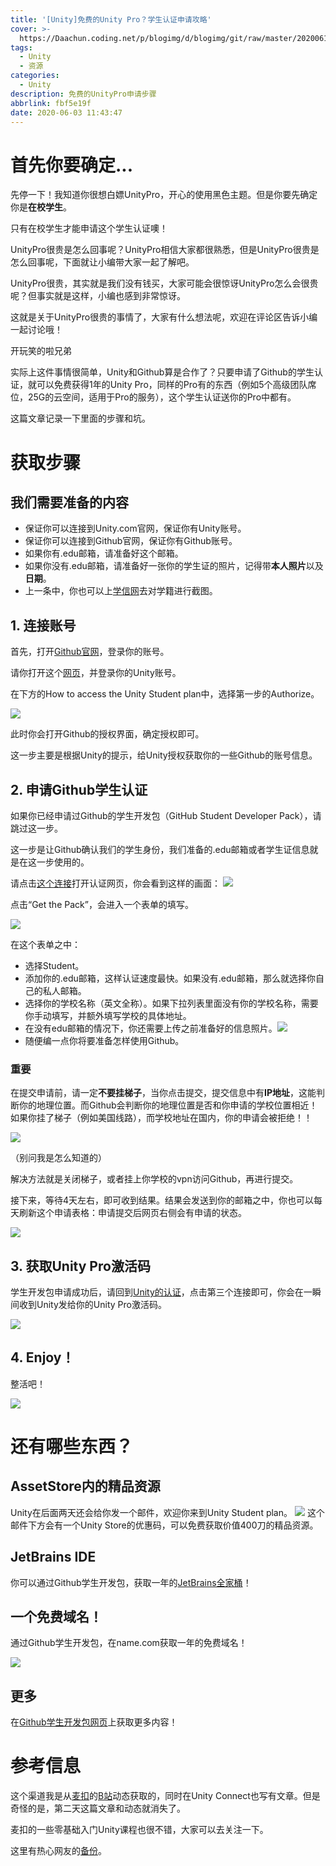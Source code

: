 ```yaml
---
title: '[Unity]免费的Unity Pro？学生认证申请攻略'
cover: >-
  https://Daachun.coding.net/p/blogimg/d/blogimg/git/raw/master/20200610210422.png
tags:
  - Unity
  - 资源
categories:
  - Unity
description: 免费的UnityPro申请步骤
abbrlink: fbf5e19f
date: 2020-06-03 11:43:47
---
```


# 首先你要确定...

先停一下！我知道你很想白嫖UnityPro，开心的使用黑色主题。但是你要先确定你是**在校学生**。

只有在校学生才能申请这个学生认证噢！


UnityPro很贵是怎么回事呢？UnityPro相信大家都很熟悉，但是UnityPro很贵是怎么回事呢，下面就让小编带大家一起了解吧。


UnityPro很贵，其实就是我们没有钱买，大家可能会很惊讶UnityPro怎么会很贵呢？但事实就是这样，小编也感到非常惊讶。


这就是关于UnityPro很贵的事情了，大家有什么想法呢，欢迎在评论区告诉小编一起讨论哦！


开玩笑的啦兄弟

实际上这件事情很简单，Unity和Github算是合作了？只要申请了Github的学生认证，就可以免费获得1年的Unity Pro，同样的Pro有的东西（例如5个高级团队席位，25G的云空间，适用于Pro的服务），这个学生认证送你的Pro中都有。

这篇文章记录一下里面的步骤和坑。

# 获取步骤

## 我们需要准备的内容

- 保证你可以连接到Unity.com官网，保证你有Unity账号。
- 保证你可以连接到Github官网，保证你有Github账号。
- 如果你有.edu邮箱，请准备好这个邮箱。
- 如果你没有.edu邮箱，请准备好一张你的学生证的照片，记得带**本人照片**以及**日期**。
- 上一条中，你也可以上[学信网](https://www.chsi.com.cn/)去对学籍进行截图。

## 1. 连接账号

首先，打开[Github官网](https://github.com/)，登录你的账号。

请你打开这个[网页](https://store.unity.com/academic/unity-student)，并登录你的Unity账号。

在下方的How to access the Unity Student plan中，选择第一步的Authorize。

![](https://Daachun.coding.net/p/blogimg/d/blogimg/git/raw/master/2IhUo1MKbdNemzJ.png)

此时你会打开Github的授权界面，确定授权即可。

这一步主要是根据Unity的提示，给Unity授权获取你的一些Github的账号信息。

## 2. 申请Github学生认证

如果你已经申请过Github的学生开发包（GitHub Student Developer Pack），请跳过这一步。

这一步是让Github确认我们的学生身份，我们准备的.edu邮箱或者学生证信息就是在这一步使用的。

请点击[这个连接](https://education.github.com/pack)打开认证网页，你会看到这样的画面：
![](https://Daachun.coding.net/p/blogimg/d/blogimg/git/raw/master/AOGQ4EhmqZxvJXz.png)

点击“Get the Pack”，会进入一个表单的填写。

![](https://Daachun.coding.net/p/blogimg/d/blogimg/git/raw/master/NbyfeMHtqOrIjg8.png)

在这个表单之中：
- 选择Student。
- 添加你的.edu邮箱，这样认证速度最快。如果没有.edu邮箱，那么就选择你自己的私人邮箱。
- 选择你的学校名称（英文全称）。如果下拉列表里面没有你的学校名称，需要你手动填写，并额外填写学校的具体地址。
- 在没有edu邮箱的情况下，你还需要上传之前准备好的信息照片。![](https://Daachun.coding.net/p/blogimg/d/blogimg/git/raw/master/4JrtZNo5zm1MDyY.png)
- 随便编一点你将要准备怎样使用Github。

### 重要

在提交申请前，请一定**不要挂梯子**，当你点击提交，提交信息中有**IP地址**，这能判断你的地理位置。而Github会判断你的地理位置是否和你申请的学校位置相近！如果你挂了梯子（例如美国线路），而学校地址在国内，你的申请会被拒绝！！

![](https://Daachun.coding.net/p/blogimg/d/blogimg/git/raw/master/Lzyq4tucrPJFC93.jpg)

（别问我是怎么知道的）

解决方法就是关闭梯子，或者挂上你学校的vpn访问Github，再进行提交。

接下来，等待4天左右，即可收到结果。结果会发送到你的邮箱之中，你也可以每天刷新这个申请表格：申请提交后网页右侧会有申请的状态。

![](https://Daachun.coding.net/p/blogimg/d/blogimg/git/raw/master/GoqbLBIc8jE5WdH.png)

## 3. 获取Unity Pro激活码

学生开发包申请成功后，请回到[Unity的认证](https://store.unity.com/academic/unity-student)，点击第三个连接即可，你会在一瞬间收到Unity发给你的Unity Pro激活码。

![](https://Daachun.coding.net/p/blogimg/d/blogimg/git/raw/master/vDEqRTObrFZgGlL.png)

## 4. Enjoy！

整活吧！

![](https://Daachun.coding.net/p/blogimg/d/blogimg/git/raw/master/SYTLt5U7NVicy8r.jpg)

# 还有哪些东西？

## AssetStore内的精品资源

Unity在后面两天还会给你发一个邮件，欢迎你来到Unity Student plan。
![](https://Daachun.coding.net/p/blogimg/d/blogimg/git/raw/master/giqHfKtxpC8S69N.png)
这个邮件下方会有一个Unity Store的优惠码，可以免费获取价值400刀的精品资源。

## JetBrains IDE

你可以通过Github学生开发包，获取一年的[JetBrains全家桶](https://www.jetbrains.com/community/education/?authMethod=github#students)！



## 一个免费域名！

通过Github学生开发包，在name.com获取一年的免费域名！

![](https://Daachun.coding.net/p/blogimg/d/blogimg/git/raw/master/RgFEf3d5v7UHxDJ.jpg)


## 更多

在[Github学生开发包网页](https://education.github.com/pack)上获取更多内容！

# 参考信息

这个渠道我是从[麦扣](https://unity.cn/u/michael-wang-2/?tab=article)的[B站](https://space.bilibili.com/370283072)动态获取的，同时在Unity Connect也写有文章。但是奇怪的是，第二天这篇文章和动态就消失了。

麦扣的一些零基础入门Unity课程也很不错，大家可以去关注一下。

这里有热心网友的[备份](https://blog.csdn.net/weixin_43454101/article/details/106422959)。
